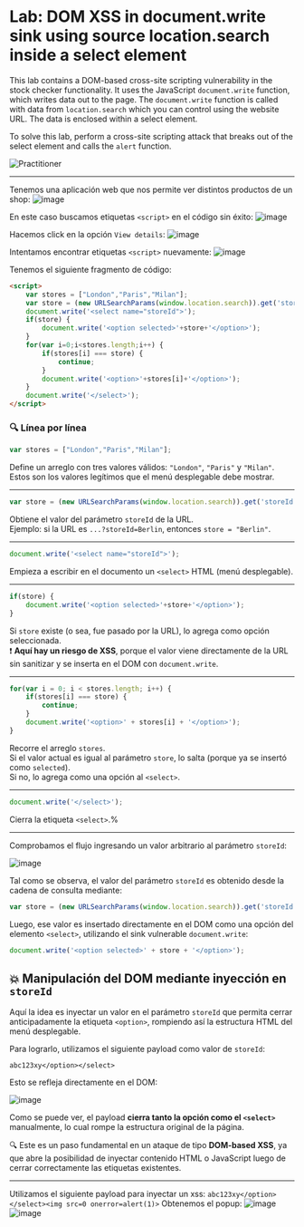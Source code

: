 # Lab: DOM XSS in document.write sink using source location.search inside a select element

This lab contains a DOM-based cross-site scripting vulnerability in the stock checker functionality. It uses the JavaScript `document.write` function, which writes data out to the page. The `document.write` function is called with data from `location.search` which you can control using the website URL. The data is enclosed within a select element.

To solve this lab, perform a cross-site scripting attack that breaks out of the select element and calls the `alert` function.  

![Practitioner](https://img.shields.io/badge/level-Practitioner-blue)


---

Tenemos una aplicación web que nos permite ver distintos productos de un shop:
![image](https://github.com/user-attachments/assets/e0f1fb0d-6d0b-4f4d-99e3-4d1ea9b189f7)

En este caso buscamos etiquetas `<script>` en el código sin éxito:
![image](https://github.com/user-attachments/assets/d942cdcc-af38-4cbe-91a6-3c2d52bd5147)

Hacemos click en la opción `View details`:
![image](https://github.com/user-attachments/assets/19a2816f-93c3-4fcc-9d05-9de39de29fa3)

Intentamos encontrar etiquetas `<script>` nuevamente:
![image](https://github.com/user-attachments/assets/e6b1f4b8-6169-435a-9049-d45d1376e32a)

Tenemos el siguiente fragmento de código:
```html
<script>
    var stores = ["London","Paris","Milan"];
    var store = (new URLSearchParams(window.location.search)).get('storeId');
    document.write('<select name="storeId">');
    if(store) {
        document.write('<option selected>'+store+'</option>');
    }
    for(var i=0;i<stores.length;i++) {
        if(stores[i] === store) {
            continue;
        }
        document.write('<option>'+stores[i]+'</option>');
    }
    document.write('</select>');
</script>
```

### 🔍 Línea por línea

```javascript
var stores = ["London","Paris","Milan"];
```

Define un arreglo con tres valores válidos: `"London"`, `"Paris"` y `"Milan"`.  
Estos son los valores legítimos que el menú desplegable debe mostrar.

---

```javascript
var store = (new URLSearchParams(window.location.search)).get('storeId');
```

Obtiene el valor del parámetro `storeId` de la URL.  
Ejemplo: si la URL es `...?storeId=Berlin`, entonces `store = "Berlin"`.

---

```javascript
document.write('<select name="storeId">');
```

Empieza a escribir en el documento un `<select>` HTML (menú desplegable).

---

```javascript
if(store) {
    document.write('<option selected>'+store+'</option>');
}
```

Si `store` existe (o sea, fue pasado por la URL), lo agrega como opción seleccionada.  
❗️ **Aquí hay un riesgo de XSS**, porque el valor viene directamente de la URL sin sanitizar y se inserta en el DOM con `document.write`.

---

```javascript
for(var i = 0; i < stores.length; i++) {
    if(stores[i] === store) {
        continue;
    }
    document.write('<option>' + stores[i] + '</option>');
}
```

Recorre el arreglo `stores`.  
Si el valor actual es igual al parámetro `store`, lo salta (porque ya se insertó como `selected`).  
Si no, lo agrega como una opción al `<select>`.

---

```javascript
document.write('</select>');
```

Cierra la etiqueta `<select>`.%  

---


Comprobamos el flujo ingresando un valor arbitrario al parámetro `storeId`:

![image](https://github.com/user-attachments/assets/32f3bfac-a83a-4e56-9cb2-ab6c90cdd18e)

Tal como se observa, el valor del parámetro `storeId` es obtenido desde la cadena de consulta mediante:
```js
var store = (new URLSearchParams(window.location.search)).get('storeId');
```
Luego, ese valor es insertado directamente en el DOM como una opción del elemento `<select>`, utilizando el sink vulnerable `document.write`:
```js
document.write('<option selected>' + store + '</option>');
```

## 💥 Manipulación del DOM mediante inyección en `storeId`

Aquí la idea es inyectar un valor en el parámetro `storeId` que permita cerrar anticipadamente la etiqueta `<option>`, rompiendo así la estructura HTML del menú desplegable.

Para lograrlo, utilizamos el siguiente payload como valor de `storeId`:

`abc123xy</option></select>`

Esto se refleja directamente en el DOM:

![image](https://github.com/user-attachments/assets/1de3c398-4609-4cfd-8c0f-d2bd41a8be0c)

Como se puede ver, el payload **cierra tanto la opción como el `<select>`** manualmente, lo cual rompe la estructura original de la página.

🔍 Este es un paso fundamental en un ataque de tipo **DOM-based XSS**, ya que abre la posibilidad de inyectar contenido HTML o JavaScript luego de cerrar correctamente las etiquetas existentes.

---

Utilizamos el siguiente payload para inyectar un xss:
`abc123xy</option></select><img src=0 onerror=alert(1)>`
Obtenemos el popup:
![image](https://github.com/user-attachments/assets/b922d1e3-a621-414c-ab52-27e59cfbe57f)
![image](https://github.com/user-attachments/assets/84df6c2f-c5bf-47bd-b552-779bccb3b845)










